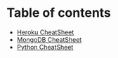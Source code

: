 # Table of contents

* [Heroku CheatSheet](README.md)
* [MongoDB CheatSheet](mongodb-cheatsheet.md)
* [Python CheatSheet](python-cheatsheet.md)

